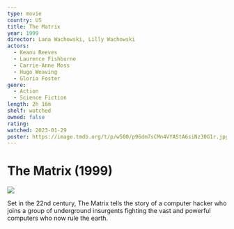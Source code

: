 ```yaml
---
type: movie
country: US
title: The Matrix
year: 1999
director: Lana Wachowski, Lilly Wachowski
actors:
  - Keanu Reeves
  - Laurence Fishburne
  - Carrie-Anne Moss
  - Hugo Weaving
  - Gloria Foster
genre:
  - Action
  - Science Fiction
length: 2h 16m
shelf: watched
owned: false
rating:
watched: 2023-01-29
poster: https://image.tmdb.org/t/p/w500/p96dm7sCMn4VYAStA6siNz30G1r.jpg
---
```


# The Matrix (1999)

![](https://image.tmdb.org/t/p/w500/p96dm7sCMn4VYAStA6siNz30G1r.jpg)

Set in the 22nd century, The Matrix tells the story of a computer hacker who joins a group of underground insurgents fighting the vast and powerful computers who now rule the earth.
